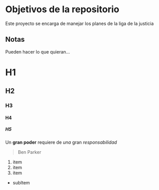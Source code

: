 # Objetivos de la repositorio

Este proyecto se encarga de manejar los planes de la liga de la justicia


## Notas
Pueden hacer lo que quieran...


# H1
## H2
### H3
#### H4
##### H5

Un **gran poder** requiere de _una_ gran *responsabilidad*
> Ben Parker
1. item
2. item
3. item
  * subItem
